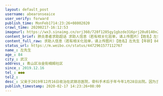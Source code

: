 ```yaml
---
layout: default_post
username: abearonseaice
user_verify: forward
publish_time: MonFeb1714:23:26+08002020
crawl_time: 20200217-16:12:53
imageurl: https://wx3.sinaimg.cn/orj360/728f1285gy1gbzde316prj20u0140n29.jpg,https://wx1.sinaimg.cn/orj360/728f1285gy1gbzdeec6x5j20u01kl79g.jpg
content_brief: 肺炎患者求助超话 求助人信息（若有相关化验单，请上传图片）【姓名】左先生【年龄】84【所在城市】武汉【所在小区、社区】青山区冶金街楠姆社区【患病时间】2019.12.16【联系方式】●●●【其他紧急联系人】【病情描述】父亲于2019年12月16日收治在武钢总医院，骨科手术后于年今年1 ...全文
content_full_raw: 求助人信息（若有相关化验单，请上传图片）【姓名】左先生【年龄】84【所在城市】武汉【所在小区、社区】青山区冶金街楠姆社区【患病时间】2019.12.16【联系方式】●●●【其他紧急联系人】【病情描述】父亲于2019年12月16日收治在武钢总医院，骨科手术后于年今年1月28日出院。因为当时封城，我就在医院附近冠寓租了个公寓和他一起住下。现在隔离三周了，东西湖区环湖路的家中只有78岁的老母亲一人独居。社区和物业的工作人员还经常去送菜和看望。昨天开始电话无法联系上老人，现在急需回家照看老人。向公寓所在的楠姆社区反映两次没有回复，市长热线也没法打通。现在心急如焚，请大家提供帮助。
status_url: https://m.weibo.cn/status/4472961577112767
name_: 左先生
age_: 84
city_: 武汉
address_: 青山区冶金街楠姆社区
since_: 2019.12.16
tel_: ●●●
tel2_: 
desc_: 父亲于2019年12月16日收治在武钢总医院，骨科手术后于年今年1月28日出院。因为当时封城，我就在医院附近冠寓租了个公寓和他一起住下。现在隔离三周了，东西湖区环湖路的家中只有78岁的老母亲一人独居。社区和物业的工作人员还经常去送菜和看望。昨天开始电话无法联系上老人，现在急需回家照看老人。向公寓所在的楠姆社区反映两次没有回复，市长热线也没法打通。现在心急如焚，请大家提供帮助。
publish_timestamp: 2020-02-17 14:23:26+08:00
---
```

